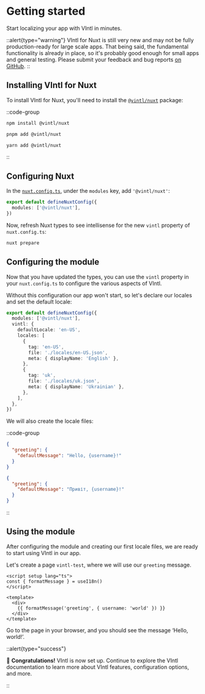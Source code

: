 # Getting started

Start localizing your app with VIntl in minutes.

::alert{type="warning"}
VIntl for Nuxt is still very new and may not be fully production-ready for large scale apps. That being said, the fundamental functionality is already in place, so it's probably good enough for small apps and general testing. Please submit your feedback and bug reports [on GitHub](https://github.com/vintl-dev/nuxt/issues).
::

## Installing VIntl for Nuxt

To install VIntl for Nuxt, you'll need to install the [`@vintl/nuxt`](https://npm.im/@vintl/nuxt) package:

::code-group

```sh [npm]
npm install @vintl/nuxt
```

```sh [pnpm]
pnpm add @vintl/nuxt
```

```sh [yarn]
yarn add @vintl/nuxt
```

::

## Configuring Nuxt

In the [`nuxt.config.ts`](https://nuxt.com/docs/api/configuration/nuxt-config), under the `modules` key, add `'@vintl/nuxt'`:

```ts [nuxt.config.ts] {2}
export default defineNuxtConfig({
  modules: ['@vintl/nuxt'],
})
```

Now, refresh Nuxt types to see intellisense for the new `vintl` property of `nuxt.config.ts`:

```sh
nuxt prepare
```

## Configuring the module

Now that you have updated the types, you can use the `vintl` property in your `nuxt.config.ts` to configure the various aspects of VIntl.

Without this configuration our app won't start, so let's declare our locales and set the default locale:

```ts [nuxt.config.ts]
export default defineNuxtConfig({
  modules: ['@vintl/nuxt'],
  vintl: {
    defaultLocale: 'en-US',
    locales: [
      {
        tag: 'en-US',
        file: './locales/en-US.json',
        meta: { displayName: 'English' },
      },
      {
        tag: 'uk',
        file: './locales/uk.json',
        meta: { displayName: 'Ukrainian' },
      },
    ],
  },
})
```

We will also create the locale files:

::code-group

```json [locales/en-US.json]
{
  "greeting": {
    "defaultMessage": "Hello, {username}!"
  }
}
```

```json [locales/uk.json]
{
  "greeting": {
    "defaultMessage": "Привіт, {username}!"
  }
}
```

::

## Using the module

After configuring the module and creating our first locale files, we are ready to start using VIntl in our app.

Let's create a page `vintl-test`, where we will use our `greeting` message.

```vue [pages/vintl-test.vue]
<script setup lang="ts">
const { formatMessage } = useI18n()
</script>

<template>
  <div>
    {{ formatMessage('greeting', { username: 'world' }) }}
  </div>
</template>
```

Go to the page in your browser, and you should see the message ‘Hello, world!’.

::alert{type="success"}

:tada: **Congratulations!** VIntl is now set up. Continue to explore the VIntl documentation to learn more about VIntl features, configuration options, and more.

::
